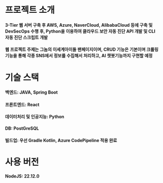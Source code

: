 # 프로젝트 소개
#### 3-Tier 웹 서버 구축 후 AWS, Azure, NaverCloud, AlibabaCloud 등에 구축 및 DevSecOps 수행 후, Python을 이용하여 클라우드 보안 자동 진단 API 개발 및 CLI 자동 진단 스크립트 개발
#### 웹 프로젝트 주제는 그놈의 이세계아이돌 팬페이지이며, CRUD 기능은 기본이며 크롤링 기능을 통해 각종 SNS에서 정보를 수집해서 처리하고, AI 챗봇기능까지 구현할 예정

# 기술 스택
#### 백엔드: JAVA, Spring Boot
#### 프론트엔드: React
#### 데이터처리 및 인공지능: Python
#### DB: PostGreSQL
#### 빌드업: 우선 Gradle Kotlin, Azure CodePipeline 적용 완료

# 사용 버전
#### NodeJS: 22.12.0
